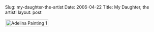 Slug: my-daughter-the-artist
Date: 2006-04-22
Title: My Daughter, the artist!
layout: post

<img alt="Adelina Painting 1" class="at-xid-6a010534988cd3970b0120a5b36652970c" id="image2311" src="http://steveivy.typepad.com/.a/6a010534988cd3970b0120a5b36652970c-pi" style="padding: 3px; border: 1px solid #ccc;" />
